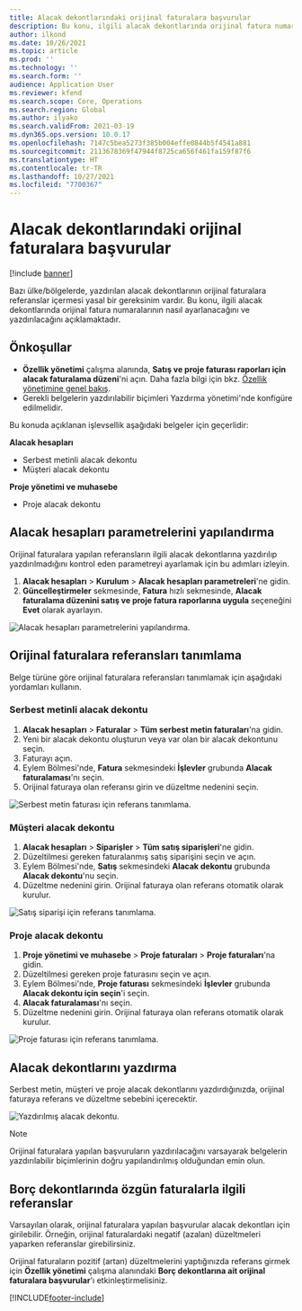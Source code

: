 ```yaml
---
title: Alacak dekontlarındaki orijinal faturalara başvurular
description: Bu konu, ilgili alacak dekontlarında orijinal fatura numaralarının nasıl ayarlanacağını ve yazdırılacağını açıklamaktadır.
author: ilkond
ms.date: 10/26/2021
ms.topic: article
ms.prod: ''
ms.technology: ''
ms.search.form: ''
audience: Application User
ms.reviewer: kfend
ms.search.scope: Core, Operations
ms.search.region: Global
ms.author: ilyako
ms.search.validFrom: 2021-03-19
ms.dyn365.ops.version: 10.0.17
ms.openlocfilehash: 7147c5bea5273f385b004effe0844b5f4541a881
ms.sourcegitcommit: 2113678369f47944f8725ca656f461fa159f87f6
ms.translationtype: HT
ms.contentlocale: tr-TR
ms.lasthandoff: 10/27/2021
ms.locfileid: "7700367"
---
```

# <a name="references-to-original-invoices-in-credit-notes"></a>Alacak dekontlarındaki orijinal faturalara başvurular

[!include [banner](../includes/banner.md)]


Bazı ülke/bölgelerde, yazdırılan alacak dekontlarının orijinal faturalara referanslar içermesi yasal bir gereksinim vardır. Bu konu, ilgili alacak dekontlarında orijinal fatura numaralarının nasıl ayarlanacağını ve yazdırılacağını açıklamaktadır.

## <a name="prerequisites"></a>Önkoşullar

- **Özellik yönetimi** çalışma alanında, **Satış ve proje faturası raporları için alacak faturalama düzeni**'ni açın. Daha fazla bilgi için bkz. [Özellik yönetimine genel bakış](../../fin-ops-core/fin-ops/get-started/feature-management/feature-management-overview.md).
- Gerekli belgelerin yazdırılabilir biçimleri Yazdırma yönetimi'nde konfigüre edilmelidir.

Bu konuda açıklanan işlevsellik aşağıdaki belgeler için geçerlidir:

**Alacak hesapları**

- Serbest metinli alacak dekontu
- Müşteri alacak dekontu

**Proje yönetimi ve muhasebe**

- Proje alacak dekontu

## <a name="configure-accounts-receivable-parameters"></a>Alacak hesapları parametrelerini yapılandırma

Orijinal faturalara yapılan referansların ilgili alacak dekontlarına yazdırılıp yazdırılmadığını kontrol eden parametreyi ayarlamak için bu adımları izleyin.

1. **Alacak hesapları** \> **Kurulum** \> **Alacak hesapları parametreleri**'ne gidin.
2. **Güncelleştirmeler** sekmesinde, **Fatura** hızlı sekmesinde, **Alacak faturalama düzenini satış ve proje fatura raporlarına uygula** seçeneğini **Evet** olarak ayarlayın.

![Alacak hesapları parametrelerini yapılandırma.](media/original-invoice-number-in-credit-note.jpg)

## <a name="define-references-to-original-invoices"></a>Orijinal faturalara referansları tanımlama

Belge türüne göre orijinal faturalara referansları tanımlamak için aşağıdaki yordamları kullanın.

### <a name="free-text-credit-note"></a>Serbest metinli alacak dekontu

1. **Alacak hesapları** \> **Faturalar** \> **Tüm serbest metin faturaları**'na gidin.
2. Yeni bir alacak dekontu oluşturun veya var olan bir alacak dekontunu seçin.
3. Faturayı açın.
4. Eylem Bölmesi'nde, **Fatura** sekmesindeki **İşlevler** grubunda **Alacak faturalaması**'nı seçin.
5. Orijinal faturaya olan referansı girin ve düzeltme nedenini seçin.

![Serbest metin faturası için referans tanımlama.](media/reference-original-invoice-FTI.jpg)

### <a name="customer-credit-note"></a>Müşteri alacak dekontu

1. **Alacak hesapları** \> **Siparişler** \> **Tüm satış siparişleri**'ne gidin.
2. Düzeltilmesi gereken faturalanmış satış siparişini seçin ve açın.
3. Eylem Bölmesi'nde, **Satış** sekmesindeki **Alacak dekontu** grubunda **Alacak dekontu**'nu seçin.
4. Düzeltme nedenini girin. Orijinal faturaya olan referans otomatik olarak kurulur.

![Satış siparişi için referans tanımlama.](media/reference-original-invoice-SO.jpg)

### <a name="project-credit-note"></a>Proje alacak dekontu

1. **Proje yönetimi ve muhasebe** \> **Proje faturaları** \> **Proje faturaları**'na gidin.
2. Düzeltilmesi gereken proje faturasını seçin ve açın.
3. Eylem Bölmesi'nde, **Proje faturası** sekmesindeki **İşlevler** grubunda **Alacak dekontu için seçin**'i seçin.
4. **Alacak faturalaması**'nı seçin.
5. Düzeltme nedenini girin. Orijinal faturaya olan referans otomatik olarak kurulur.

![Proje faturası için referans tanımlama.](media/reference-original-invoice-project.jpg)

## <a name="printing-credit-notes"></a>Alacak dekontlarını yazdırma

Serbest metin, müşteri ve proje alacak dekontlarını yazdırdığınızda, orijinal faturaya referans ve düzeltme sebebini içerecektir.

![Yazdırılmış alacak dekontu.](media/credit-note-FTI.jpg)

> [!NOTE]
> Orijinal faturalara yapılan başvuruların yazdırılacağını varsayarak belgelerin yazdırılabilir biçimlerinin doğru yapılandırılmış olduğundan emin olun.

## <a name="references-to-original-invoices-in-debit-notes"></a>Borç dekontlarında özgün faturalarla ilgili referanslar

Varsayılan olarak, orijinal faturalara yapılan başvurular alacak dekontları için girilebilir. Örneğin, orijinal faturalardaki negatif (azalan) düzeltmeleri yaparken referanslar girebilirsiniz.

Orijinal faturaların pozitif (artan) düzeltmelerini yaptığınızda referans girmek için **Özellik yönetimi** çalışma alanındaki **Borç dekontlarına ait orijinal faturalara başvurular**'ı etkinleştirmelisiniz.  

[!INCLUDE[footer-include](../../includes/footer-banner.md)]
